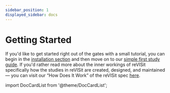 ```yaml
---
sidebar_position: 1
displayed_sidebar: docs
---
```


# Getting Started

If you'd like to get started right out of the gates with a small tutorial, you can begin in the [installation section](installation) and then move on to our [simple first study guide](your-first-study). If you'd rather read more about the inner workings of reVISit  specifically how the studies in reVISit are created, designed, and maintained — you can visit our “How Does It Work” of the reVISit spec [here](how-does-it-work).

import DocCardList from '@theme/DocCardList';

<DocCardList />

